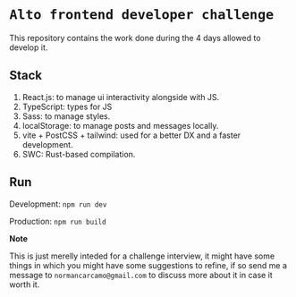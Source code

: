 # `Alto frontend developer challenge`

This repository contains the work done during the 4 days allowed to develop it.

## Stack

1. React.js: to manage ui interactivity alongside with JS.
2. TypeScript: types for JS
3. Sass: to manage styles.
4. localStorage: to manage posts and messages locally.
5. vite + PostCSS + tailwind: used for a better DX and a faster development.
6. SWC: Rust-based compilation.

## Run

Development: `npm run dev`

Production: `npm run build`

**Note**

This is just merelly inteded for a challenge interview, it might have some things in which you might have some suggestions to refine, if so send me a message to `normancarcamo@gmail.com` to discuss more about it in case it worth it.
